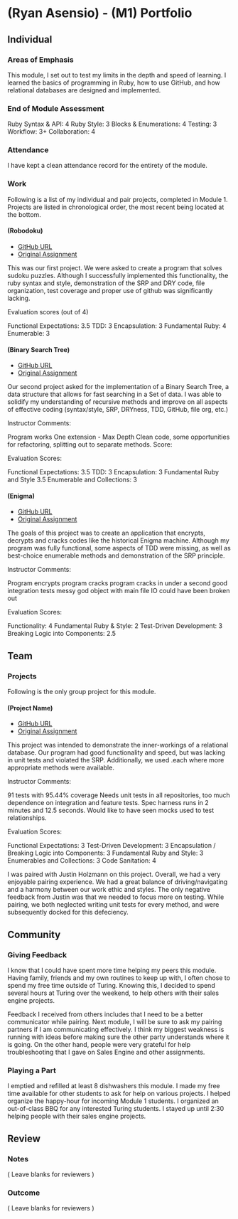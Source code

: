 # (Ryan Asensio) - (M1) Portfolio

## Individual

### Areas of Emphasis

This module, I set out to test my limits in the depth and speed of learning.
I learned the basics of programming in Ruby, how to use GitHub, and how
relational databases are designed and implemented.

### End of Module Assessment

Ruby Syntax & API: 4
Ruby Style: 3
Blocks & Enumerations: 4
Testing: 3
Workflow: 3+
Collaboration: 4

### Attendance

I have kept a clean attendance record for the entirety of the module.

### Work

Following is a list of my individual and pair projects, completed in Module 1.
Projects are listed in chronological order, the most recent being located at the
bottom.

#### (Robodoku)

* [GitHub URL](https://github.com/rasensio1/Robodoku.git)
* [Original Assignment](https://github.com/turingschool/challenges/blob/master/robodoku.markdown)

This was our first project. We were asked to create a program that solves
sudoku puzzles. Although I successfully implemented this functionality, the
ruby syntax and style, demonstration of the SRP and DRY code, file organization,
test coverage and proper use of github was significantly lacking.


Evaluation scores (out of 4)

Functional Expectations: 3.5
TDD: 3
Encapsulation: 3
Fundamental Ruby: 4
Enumerable: 3

#### (Binary Search Tree)

* [GitHub URL](https://github.com/rasensio1/Binary_search_tree)
* [Original Assignment](https://github.com/turingschool/data_structures_and_algorithms/tree/master/binary_trees)

Our second project asked for the implementation of a Binary Search Tree, a data
structure that allows for fast searching in a Set of data. I was able to
solidify my understanding of recursive methods and improve on all aspects of
effective coding (syntax/style, SRP, DRYness, TDD, GitHub, file org, etc.)

Instructor Comments:

Program works
One extension - Max Depth
Clean code, some opportunities for refactoring, splitting out to separate methods.
Score:

Evaluation Scores:

Functional Expectations: 3.5
TDD: 3
Encapsulation: 3
Fundamental Ruby and Style 3.5
Enumerable and Collections: 3

#### (Enigma)

* [GitHub URL](https://github.com/rasensio1/Enigma.git)
* [Original Assignment](http://tutorials.jumpstartlab.com/projects/enigma.html)

The goals of this project was to create an application that encrypts, decrypts
and cracks codes like the historical Enigma machine. Although my program was
fully functional, some aspects of TDD were missing, as well as best-choice
enumerable methods and demonstration of the SRP principle.

Instructor Comments:

Program encrypts
program cracks
program cracks in under a second
good integration tests
messy god object with main
file IO could have been broken out

Evaluation Scores:

Functionality: 4
Fundamental Ruby & Style: 2
Test-Driven Development: 3
Breaking Logic into Components: 2.5


## Team

### Projects

Following is the only group project for this module.

#### (Project Name)

* [GitHub URL](https://github.com/philmphoenix/sales_engine_pivot.git)
* [Original Assignment](http://tutorials.jumpstartlab.com/projects/sales_engine.html)

This project was intended to demonstrate the inner-workings of a relational
database. Our program had good functionality and speed, but was lacking in unit
tests and violated the SRP. Additionally, we used .each where more
appropriate methods were available.

Instructor Comments:

91 tests with 95.44% coverage
Needs unit tests in all repositories, too much dependence on integration and feature tests.
Spec harness runs in 2 minutes and 12.5 seconds.
Would like to have seen mocks used to test relationships.

Evaluation Scores:

Functional Expectations: 3
Test-Driven Development: 3
Encapsulation / Breaking Logic into Components: 3
Fundamental Ruby and Style: 3
Enumerables and Collections: 3
Code Sanitation: 4

I was paired with Justin Holzmann on this project. Overall, we had a very
enjoyable pairing experience. We had a great balance of driving/navigating
and a harmony between our work ethic and styles. The only negative feedback from
Justin was that we needed to focus more on testing. While pairing, we both
neglected writing unit tests for every method, and were subsequently docked for
this defeciency.

## Community

### Giving Feedback

I know that I could have spent more time helping my peers this module. Having
family, friends and my own routines to keep up with, I often chose to spend
my free time outside of Turing. Knowing this, I decided to spend several hours
at Turing over the weekend, to help others with their sales engine projects.

Feedback I received from others includes that I need to be a better communicator
while pairing. Next module, I will be sure to ask my pairing partners if I am
communicating effectively. I think my biggest weakness is running with ideas
before making sure the other party understands where it is going. On the other
hand, people were very grateful for help troubleshooting that I gave on Sales
Engine and other assignments.

### Playing a Part

I emptied and refilled at least 8 dishwashers this module.
I made my free time available for other students to ask for help on various
projects.
I helped organize the happy-hour for incoming Module 1 students.
I organized an out-of-class BBQ for any interested Turing students.
I stayed up until 2:30 helping people with their sales engine projects.

## Review

### Notes

( Leave blanks for reviewers )

### Outcome

( Leave blanks for reviewers )
